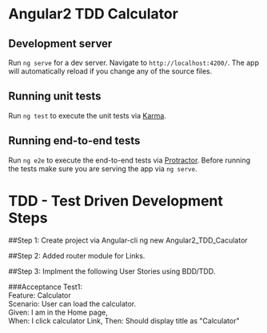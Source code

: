 # Angular2 TDD Calculator


## Development server
Run `ng serve` for a dev server. Navigate to `http://localhost:4200/`. The app will automatically reload if you change any of the source files.

## Running unit tests

Run `ng test` to execute the unit tests via [Karma](https://karma-runner.github.io).

## Running end-to-end tests

Run `ng e2e` to execute the end-to-end tests via [Protractor](http://www.protractortest.org/). 
Before running the tests make sure you are serving the app via `ng serve`.

# TDD - Test Driven Development Steps

##Step 1: Create project via Angular-cli 
 ng new Angular2_TDD_Caculator
 
 
##Step 2: Added router module for Links.

##Step 3: Implment the following User Stories using BDD/TDD.

###Acceptance Test1:   
Feature: Calculator  
Scenario: User can load the calculator.  
Given: I am in the Home page,  
When: I click calculator Link, 
Then: Should display title as "Calculator"   



